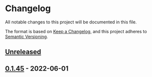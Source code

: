 # Changelog

All notable changes to this project will be documented in this file.

The format is based on [Keep a Changelog](https://keepachangelog.com/en/1.0.0/),
and this project adheres to [Semantic Versioning](https://semver.org/spec/v2.0.0.html).

## [Unreleased]

## [0.1.45] - 2022-06-01

[Unreleased]: https://github.com/timvw/timvw-hello-rs/compare/0.1.45...HEAD

[0.1.45]: https://github.com/timvw/timvw-hello-rs/compare/0f0874efcc91d14653f045f0b7a14d6ceda0879e...0.1.45
